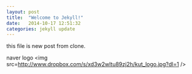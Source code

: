 ```yaml
---
layout: post
title:  "Welcome to Jekyll!"
date:   2014-10-17 12:51:32
categories: jekyll update
---
```



this file is new post from clone.

naver logo <img src=http://www.dropbox.com/s/xd3w2wltu89zj2h/kut_logo.jpg?dl=1 />

